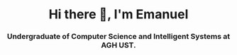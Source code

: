 <h1 align="center">Hi there 👋, I'm Emanuel</h1>

<h3 align="center">Undergraduate of Computer Science and Intelligent Systems at <b>AGH UST</b>.</h3>
